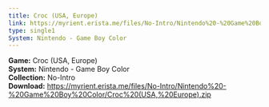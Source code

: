 ```yaml
---
title: Croc (USA, Europe)
link: https://myrient.erista.me/files/No-Intro/Nintendo%20-%20Game%20Boy%20Color/Croc%20(USA,%20Europe).zip
type: single1
System: Nintendo - Game Boy Color
---
```

<b>Game:</b> Croc (USA, Europe)<br>
<b>System:</b> Nintendo - Game Boy Color<br>
<b>Collection:</b> No-Intro<br>
<b>Download:</b> https://myrient.erista.me/files/No-Intro/Nintendo%20-%20Game%20Boy%20Color/Croc%20(USA,%20Europe).zip